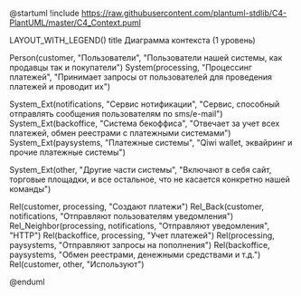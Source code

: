 @startuml
!include https://raw.githubusercontent.com/plantuml-stdlib/C4-PlantUML/master/C4_Context.puml

LAYOUT_WITH_LEGEND()
title Диаграмма контекста (1 уровень)

Person(customer, "Пользователи", "Пользователи нашей системы, как продавцы так и покупатели")
System(processing, "Процессинг платежей", "Принимает запросы от пользователей для проведения платежей и проводит их")

System_Ext(notifications, "Сервис нотификации", "Сервис, способный отправлять сообщения пользователям по sms/e-mail")
System_Ext(backoffice, "Система бекоффиса", "Отвечает за учет всех платежей, обмен реестрами с платежными системами")
System_Ext(paysystems, "Платежные системы", "Qiwi wallet, эквайринг и прочие платежные системы")

System_Ext(other, "Другие части системы", "Включают в себя сайт, торговые площадки, и все остальное, что не касается конкретно нашей команды")

Rel(customer, processing, "Создают платежи")
Rel_Back(customer, notifications, "Отправляют пользователям уведомления")
Rel_Neighbor(processing, notifications, "Отправляют уведомления", "HTTP")
Rel(backoffice, processing, "Учет платежей")
Rel(processing, paysystems, "Отправляют запросы на пополнения")
Rel(backoffice, paysystems, "Обмен реестрами, денежными средствами и т.д.")
Rel(customer, other, "Используют")

@enduml
